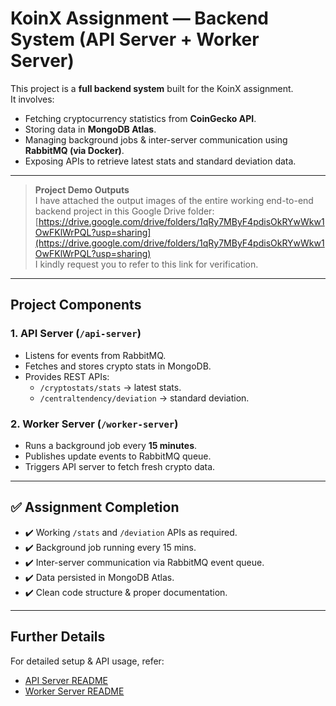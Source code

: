 #  KoinX Assignment — Backend System (API Server + Worker Server)

This project is a **full backend system** built for the KoinX assignment.  
It involves:
- Fetching cryptocurrency statistics from **CoinGecko API**.
- Storing data in **MongoDB Atlas**.
- Managing background jobs & inter-server communication using **RabbitMQ (via Docker)**.
- Exposing APIs to retrieve latest stats and standard deviation data.

---

> **Project Demo Outputs**  
I have attached the output images of the entire working end-to-end backend project in this Google Drive folder:  
[https://drive.google.com/drive/folders/1qRy7MByF4pdisOkRYwWkw1OwFKlWrPQL?usp=sharing](https://drive.google.com/drive/folders/1qRy7MByF4pdisOkRYwWkw1OwFKlWrPQL?usp=sharing)  
I kindly request you to refer to this link for verification.

---

##  Project Components

### 1. API Server (`/api-server`)
- Listens for events from RabbitMQ.
- Fetches and stores crypto stats in MongoDB.
- Provides REST APIs:
  - `/cryptostats/stats` → latest stats.
  - `/centraltendency/deviation` → standard deviation.

### 2. Worker Server (`/worker-server`)
- Runs a background job every **15 minutes**.
- Publishes update events to RabbitMQ queue.
- Triggers API server to fetch fresh crypto data.

---

## ✅ Assignment Completion
- ✔️ Working `/stats` and `/deviation` APIs as required.
- ✔️ Background job running every 15 mins.
- ✔️ Inter-server communication via RabbitMQ event queue.
- ✔️ Data persisted in MongoDB Atlas.
- ✔️ Clean code structure & proper documentation.

---

##  Further Details
For detailed setup & API usage, refer:
- [API Server README](./api-server/README.md)
- [Worker Server README](./worker-server/README.md)
